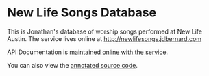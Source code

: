 # New Life Songs Database

This is Jonathan's database of worship songs performed at New Life Austin. The
service lives online at http://newlifesongs.jdbernard.com

API Documentation is [maintained online with the service](http://newlifesongs.jdbernard.com/doc/api/v1/).

You can also view the [annotated source code](https://doc.jdb-labs.com/new-life-songs/current/).

